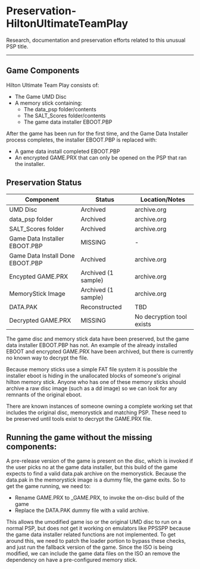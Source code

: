 # Preservation-HiltonUltimateTeamPlay
Research, documentation and preservation efforts related to this unusual PSP title.

------

## Game Components
Hilton Ultimate Team Play consists of:
  - The Game UMD Disc
  - A memory stick containing:
    - The data_psp folder/contents
    - The SALT_Scores folder/contents
    - The game data installer EBOOT.PBP

After the game has been run for the first time, and the Game Data Installer process completes, the installer EBOOT.PBP is replaced with:
  - A game data install completed EBOOT.PBP
  - An encrypted GAME.PRX that can only be opened on the PSP that ran the installer.

## Preservation Status
|Component|Status|Location/Notes|
|---------|------|--------|
|UMD Disc       |Archived|archive.org|
|data_psp folder|Archived|archive.org|
|SALT_Scores folder|Archived|archive.org|
|Game Data Installer EBOOT.PBP|MISSING|-|
|Game Data Install Done EBOOT.PBP|Archived|archive.org|
|Encypted GAME.PRX|Archived (1 sample)|archive.org|
|MemoryStick Image|Archived (1 sample)|archive.org|
|DATA.PAK|Reconstructed| TBD |
|Decrypted GAME.PRX|MISSING|No decryption tool exists|


The game disc and memory stick data have been preserved, but the game data installer EBOOT.PBP has not.  An example of the already installed EBOOT and encrypted GAME.PRX have been archived, but there is currently no known way to decrypt the file.

Because memory sticks use a simple FAT file system it is possible the installer eboot is hiding in the unallocated blocks of someone's original hilton memory stick.  Anyone who has one of these memory sticks should archive a raw disc image (such as a dd image) so we can look for any remnants of the original eboot.

There are known instances of someone owning a complete working set that includes the original disc, memorystick and matching PSP.  These need to be preserved until tools exist to decrypt the GAME.PRX file.

## Running the game without the missing components:
A pre-release version of the game is present on the disc, which is invoked if the user picks no at the game data installer, but this build of the game expects to find a valid data.pak archive on the memorystick.  Because the data.pak in the memorystick image is a dummy file, the game exits.  So to get the game running, we need to:
  - Rename GAME.PRX to _GAME.PRX, to invoke the on-disc build of the game
  - Replace the DATA.PAK dummy file with a valid archive.

This allows the umodified game iso or the original UMD disc to run on a normal PSP, but does not get it working on emulators like PPSSPP because the game data installer related functions are not implemented.  To get around this, we need to patch the loader portion to bypass these checks, and just run the fallback version of the game.  Since the ISO is being modified, we can include the game data files on the ISO an remove the dependency on have a pre-configured memory stick.
